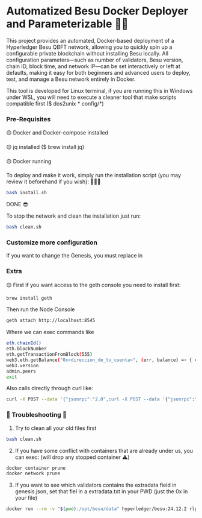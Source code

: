 # Automatized Besu Docker Deployer and Parameterizable 🙌🏻

This project provides an automated, Docker-based deployment of a Hyperledger Besu QBFT network, allowing you to quickly spin up a configurable private blockchain without installing Besu locally. All configuration parameters—such as number of validators, Besu version, chain ID, block time, and network IP—can be set interactively or left at defaults, making it easy for both beginners and advanced users to deploy, test, and manage a Besu network entirely in Docker.

This tool is developed for Linux terminal, if you are running this in Windows under WSL, you will need to execute a cleaner tool that make scripts compatible first ($ dos2unix * config/*)

### Pre-Requisites

🟡 Docker and Docker-compose installed 

🟡 jq installed ($ brew install jq)

🟡 Docker running 


To deploy and make it work, simply run the installation script (you may review it beforehand if you wish): 🙋🏻‍♂️

```bash
bash install.sh      
```

DONE 😎

To stop the network and clean the installation just run:
```bash
bash clean.sh      
```

### Customize more configuration

If you want to change the Genesis, you must replace in 

### Extra

🟡 First if you want access to the geth console you need to install first:
```bash
brew install geth
```

Then run the Node Console
```bash
geth attach http://localhost:8545
```
Where we can exec commands like
```bash
eth.chainId()
eth.blockNumber
eth.getTransactionFromBlock(555)
web3.eth.getBalance("0x<direccion_de_tu_cuenta>", (err, balance) => { console.log(balance); });
web3.version
admin.peers
exit
```

Also calls directly through curl like:
```bash
curl -X POST --data '{"jsonrpc":"2.0",curl -X POST --data '{"jsonrpc":"2.0","method":"eth_getBalance","params":["0x<YourAccountAddress>", "latest"],"id":1}' http://0.0.0.0:8545
```
 
### 👀 Troubleshooting 👀

1. Try to clean all your old files first

```bash
bash clean.sh      
```

2. If you have some conflict with containers that are already under us, you can exec: (will drop any stopped container ⚠️)
```bash
docker container prune
docker network prune
```

3. If you want to see which validators contains the extradata field in genesis.json, set that fiel in a extradata.txt in your PWD (just the 0x in your file)
```bash
docker run --rm -v "$(pwd):/opt/besu/data" hyperledger/besu:24.12.2 rlp decode --from=/opt/besu/data/extradata.txt --type=QBFT_EXTRA_DATA
```
